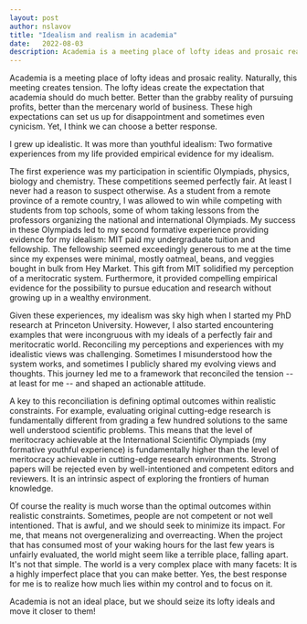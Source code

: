 ```yaml
---
layout: post
author: nslavov
title: "Idealism and realism in academia"
date:   2022-08-03
description: Academia is a meeting place of lofty ideas and prosaic reality.
---
```




Academia is a meeting place of lofty ideas and prosaic reality. Naturally, this meeting creates tension. The lofty ideas create the expectation that academia should do much better. Better than the grabby reality of pursuing profits, better than the mercenary world of business. These high expectations can set us up for disappointment and sometimes even cynicism. Yet, I think we can choose a better response.


I grew up idealistic. It was more than youthful idealism: Two formative experiences from my life provided empirical evidence for my idealism.


The first experience was my participation in scientific Olympiads, physics, biology and chemistry. These competitions seemed perfectly fair. At least I never had a reason to suspect otherwise. As a student from a remote province of a remote country, I was allowed to win while competing with students from top schools, some of whom taking lessons from the professors organizing the national and international Olympiads. My success in these Olympiads led to my second formative experience providing evidence for my idealism: MIT paid my undergraduate tuition and fellowship. The fellowship seemed exceedingly generous to me at the time since my expenses were minimal, mostly oatmeal, beans, and veggies bought in bulk from Hey Market. This gift from MIT solidified my perception of a meritocratic system. Furthermore, it provided compelling empirical evidence for the possibility to pursue education and research without growing up in a wealthy environment.


Given these experiences, my idealism was sky high when I started my PhD research at Princeton University. However, I also started encountering examples that were incongruous with my ideals of a perfectly fair and meritocratic world. Reconciling my perceptions and experiences with my idealistic views was challenging. Sometimes I misunderstood how the system works, and sometimes I publicly shared my evolving views and thoughts. This journey led me to a framework that reconciled the tension -- at least for me -- and shaped an actionable attitude.


A key to this reconciliation is defining optimal outcomes within realistic constraints. For example, evaluating original cutting-edge research is fundamentally different from grading a few hundred solutions to the same well understood scientific problems. This means that the level of meritocracy achievable at the International Scientific Olympiads (my formative youthful experience) is fundamentally higher than the level of meritocracy achievable in cutting-edge research environments. Strong papers will be rejected even by well-intentioned and competent editors and reviewers. It is an intrinsic aspect of exploring the frontiers of human knowledge.


Of course the reality is much worse than the optimal outcomes within realistic constraints. Sometimes, people are not competent or not well intentioned. That is awful, and we should seek to minimize its impact. For me, that means not overgeneralizing and overreacting. When the project that has consumed most of your waking hours for the last few years is unfairly evaluated, the world might seem like a terrible place, falling apart. It's not that simple. The world is a very complex place with many facets: It is a highly imperfect place that you can make better. Yes, the best response for me is to realize how much lies within my control and to focus on it.

Academia is not an ideal place, but we should seize its lofty ideals and move it closer to them!    
